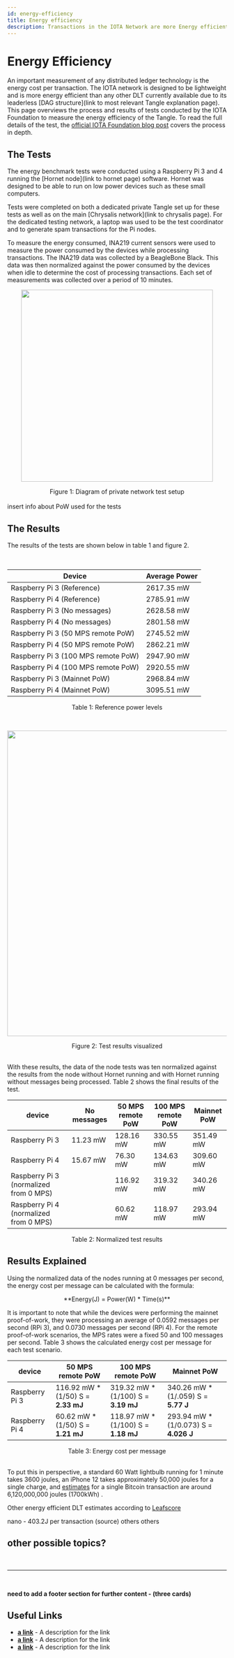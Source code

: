 ```yaml
---
id: energy-efficiency
title: Energy efficiency
description: Transactions in the IOTA Network are more Energy efficient than in any other Cryptocurrency currently existing.
---
```



# Energy Efficiency

An important measurement of any distributed ledger technology is the energy cost per transaction. The IOTA network is designed to be lightweight and is more energy efficient than any other DLT currently available due to its leaderless [DAG structure](link to most relevant Tangle explanation page). This page overviews the process and results of tests conducted by the IOTA Foundation to measure the energy efficiency of the Tangle. To read the full details of the test, the [official IOTA Foundation blog post](https://blog.iota.org/internal-energy-benchmarks-for-iota/) covers the process in depth.


## The Tests

The energy benchmark tests were conducted using a Raspberry Pi 3 and 4 running the [Hornet node](link to hornet page) software. Hornet was designed to be able to run on low power devices such as these small computers. 

Tests were completed on both a dedicated private Tangle set up for these tests as well as on the main [Chrysalis network](link to chrysalis page). For the dedicated testing network, a laptop was used to be the test coordinator and to generate spam transactions for the Pi nodes. 

To measure the energy consumed, INA219 current sensors were used to measure the power consumed by the devices while processing transactions. The INA219 data was collected by a BeagleBone Black. This data was then normalized against the power consumed by the devices when idle to determine the cost of processing transactions. Each set of measurements was collected over a period of 10 minutes. 

<p align="center">
  <img src="https://blog.iota.org/content/images/2021/05/Figure-1--2-.png" width="440">
</p>

<div align="center">
  Figure 1: Diagram of private network test setup
</div>
<br />
insert info about PoW used for the tests


## The Results

The results of the tests are shown below in table 1 and figure 2.

<br/>
<div align="center">

| Device | Average Power |
| --- | --- |
| Raspberry Pi 3 (Reference) | 2617.35 mW |
| Raspberry Pi 4 (Reference) | 2785.91 mW |
| Raspberry Pi 3 (No messages) | 2628.58 mW |
| Raspberry Pi 4 (No messages) | 2801.58 mW |
| Raspberry Pi 3 (50 MPS remote PoW) | 2745.52 mW |
| Raspberry Pi 4 (50 MPS remote PoW) | 2862.21 mW |
| Raspberry Pi 3 (100 MPS remote PoW) | 2947.90 mW |
| Raspberry Pi 4 (100 MPS remote PoW) | 2920.55 mW |
| Raspberry Pi 3 (Mainnet PoW) | 2968.84 mW |
| Raspberry Pi 4 (Mainnet PoW) | 3095.51 mW |

</div>

<div align="center">

Table 1: Reference power levels

</div>

<br />
<p align="center">
  <img src="https://i.imgur.com/Bpn5VkJ.png" width="700">
</p>


<div align="center">
  Figure 2: Test results visualized
</div>

<br/>

With these results, the data of the node tests was ten normalized against the results from the node without Hornet running and with Hornet running without messages being processed. Table 2 shows the final results of the test.

<div align="center">

| device | No messages | 50 MPS remote PoW | 100 MPS remote PoW | Mainnet PoW |
| --- | --- | --- | --- | --- |
| Raspberry Pi 3 | 11.23 mW | 128.16 mW | 330.55 mW | 351.49 mW |
| Raspberry Pi 4 | 15.67 mW | 76.30 mW | 134.63 mW | 309.60 mW |
| Raspberry Pi 3 (normalized from 0 MPS) |  | 116.92 mW | 319.32 mW | 340.26 mW |
| Raspberry Pi 4 (normalized from 0 MPS) |  | 60.62 mW | 118.97 mW | 293.94 mW |

</div>

<div align="center">
  Table 2: Normalized test results
</div>

## Results Explained

Using the normalized data of the nodes running at 0 messages per second, the energy cost per message can be calculated with the formula:

<div align="center">
  **Energy(J) = Power(W) * Time(s)** 
</div>

It is important to note that while the devices were performing the mainnet proof-of-work, they were processing an average of 0.0592 messages per second (RPi 3), and 0.0730 messages per second (RPi 4). For the remote proof-of-work scenarios, the MPS rates were a fixed 50 and 100 messages per second. Table 3 shows the calculated energy cost per message for each test scenario. 

<div align="center">

| device | 50 MPS remote PoW | 100 MPS remote PoW | Mainnet PoW |
| --- | --- | --- | --- |
| Raspberry Pi 3 | 116.92 mW * (1/50) S = **2.33 mJ** | 319.32 mW * (1/100) S = **3.19 mJ** | 340.26 mW * (1/.059) S = **5.77 J** |
| Raspberry Pi 4 | 60.62 mW * (1/50) S = **1.21 mJ** | 118.97 mW * (1/100) S = **1.18 mJ** | 293.94 mW * (1/0.073) S = **4.026 J** |

</div>

<div align="center">
  Table 3: Energy cost per message
</div>

<br/>

To put this in perspective, a standard 60 Watt lightbulb running for 1 minute takes 3600 joules, an iPhone 12 takes approximately 50,000 joules for a single charge, and [estimates](https://digiconomist.net/bitcoin-energy-consumption) for a single Bitcoin transaction are around 6,120,000,000 joules (1700kWh) .

Other energy efficient DLT estimates according to [Leafscore](https://www.leafscore.com/blog/the-9-most-sustainable-cryptocurrencies-for-2021/#:~:text=%23Special%20mention%20%E2%80%93%20Ethereum%20(ETH),-Ethereum%20has%20been&text=The%20cryptocurrency%20still%20uses%20enough,trying%20to%20make%20things%20better.)

nano - 403.2J per transaction (source)
others
others


## other possible topics? 



<br/>

----

<br/>

**need to add a footer section for further content - (three cards)**

## Useful Links
- **[a link](https://linkgoes.here)** - A description for the link
- **[a link](https://linkgoes.here)** - A description for the link
- **[a link](https://linkgoes.here)** - A description for the link

